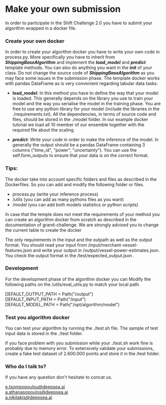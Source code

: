 # Make your own submission

In order to participate in the Shift Challenge 2.0 you have to submit your algorithm wrapped in a docker file.

### Create your own docker

In order to create your algorithm docker you have to write your own code in process.py.
More specifically you have to inherit from **_ShippingBaseAlgorithm_** and implement the **_load_model_** and 
**_predict_** template methods. You can also do anything you want in the __init__ of your class. Do not change the 
source code of **_ShippingBaseAlgorithm_** as you may face some issues in the submission phase. The template docker 
works with pandas DataFrame as is very convenient regarding tabular data tasks.

* **load_model**: In this method you have to define the way that your model is loaded. This generally depends on 
 the library you use to train your model and the way you serialise the model in the training phase. You are free
 to use any python library for your model (include the libraries in the ./requirements.txt). All the dependencies, in 
 terms of source code and files, should be stored in the ./model folder. In our example docker tutorial we load all 10 
 member of our ensemble together with the required file about the scaling.

* **_predict_**: Write your code in order to make the inference of the model. In generally the output should be a pandas
DataFrame containing 3 columns ("time_id", "power", "uncertainty"). You can use the self.form_outputs to ensure that 
your data is on the correct format.


### Tips: 
The docker take into account specific folders and files as described in the Dockerfiles. So you can add and
modify the following folder or files.
  * process.py (write your inference process)
  * /utils (you can add as many pythons files as you want)
  * /model (you can add both models statistics or python scripts)

In case that the temple does not meet the requirements of your method you can create an algorithm docker from scratch as 
described in the documentation of grand-challenge. We are strongly advised you to change the current table to 
create the docker

The only requirements in the input and the outpath as well as the output format.
You should read your input from /input/merchant-vessel-features.json and write your output in 
/output/vessel-power-estimates.json. You check the output format in the /test/expected_output.json .

### Development

For the development phase of the algorithm docker you can Modify the following paths on the /utils/eval_utils.py 
to match your local path.

DEFAULT_OUTPUT_PATH = Path("/output")  
DEFAULT_INPUT_PATH = Path("/input")  
DEFAULT_MODEL_PATH = Path("/opt/algorithm/model")  

### Test you algorithm docker

You can test your algorithm by running the ./test.sh file.
The sample of test input data is stored in the ./test folder.

If you face problem  with you submission while your ./test.sh work fine is probably due to memory error.
To extensively validate your submissions, create a fake test dataset of 2.600.000 points and store it in the /test folder.

### Who do I talk to?

If you have any question don't hesitate to concat us. 

e.tsompopoulou@deepsea.ai  
a.athanasopoulos@deepsea.ai  
a.nikitakis@deepsea.ai
